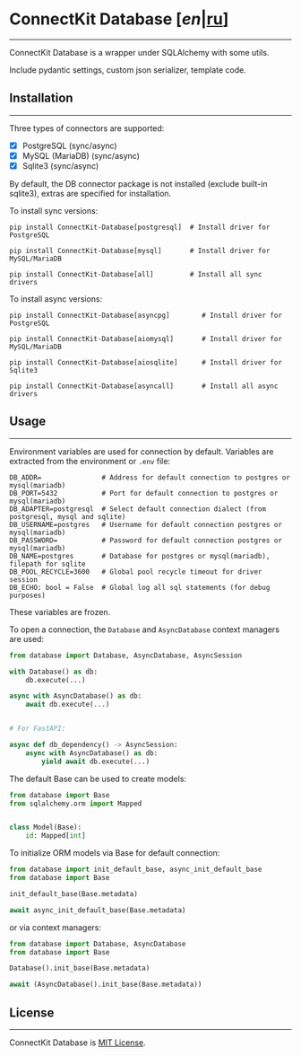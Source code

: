 # ConnectKit Database [*en*|[ru](https://github.com/mtuciru/ConnectKit-Database/blob/2.2.1/README_RU.md)]

___

ConnectKit Database is a wrapper under SQLAlchemy with some utils.

Include pydantic settings, custom json serializer, template code.

## Installation

___

Three types of connectors are supported:

-[x] PostgreSQL (sync/async)
-[x] MySQL (MariaDB) (sync/async)
-[x] Sqlite3 (sync/async)

By default, the DB connector package is not installed (exclude built-in sqlite3), extras are specified for installation.

To install sync versions:

```shell
pip install ConnectKit-Database[postgresql]  # Install driver for PostgreSQL
```
```shell
pip install ConnectKit-Database[mysql]       # Install driver for MySQL/MariaDB
```
```shell
pip install ConnectKit-Database[all]         # Install all sync drivers
```

To install async versions:

```shell
pip install ConnectKit-Database[asyncpg]        # Install driver for PostgreSQL
```
```shell
pip install ConnectKit-Database[aiomysql]       # Install driver for MySQL/MariaDB
```
```shell
pip install ConnectKit-Database[aiosqlite]      # Install driver for Sqlite3
```
```shell
pip install ConnectKit-Database[asyncall]       # Install all async drivers
```

## Usage

___

Environment variables are used for connection by default.
Variables are extracted from the environment or `.env` file:

    DB_ADDR=               # Address for default connection to postgres or mysql(mariadb)
    DB_PORT=5432           # Port for default connection to postgres or mysql(mariadb)
    DB_ADAPTER=postgresql  # Select default connection dialect (from postgresql, mysql and sqlite)
    DB_USERNAME=postgres   # Username for default connection postgres or mysql(mariadb)
    DB_PASSWORD=           # Password for default connection postgres or mysql(mariadb)
    DB_NAME=postgres       # Database for postgres or mysql(mariadb), filepath for sqlite
    DB_POOL_RECYCLE=3600   # Global pool recycle timeout for driver session
    DB_ECHO: bool = False  # Global log all sql statements (for debug purposes)

These variables are frozen.

To open a connection, the `Database` and `AsyncDatabase` context managers are used:

```python
from database import Database, AsyncDatabase, AsyncSession

with Database() as db:
    db.execute(...)

async with AsyncDatabase() as db:
    await db.execute(...)


# For FastAPI:

async def db_dependency() -> AsyncSession:
    async with AsyncDatabase() as db:
        yield await db.execute(...)
```

The default Base can be used to create models:

```python
from database import Base
from sqlalchemy.orm import Mapped


class Model(Base):
    id: Mapped[int]
```

To initialize ORM models via Base for default connection:

```python
from database import init_default_base, async_init_default_base
from database import Base

init_default_base(Base.metadata)

await async_init_default_base(Base.metadata)
```

or via context managers:

```python
from database import Database, AsyncDatabase
from database import Base

Database().init_base(Base.metadata)

await (AsyncDatabase().init_base(Base.metadata))
```

## License

___

ConnectKit Database is [MIT License](https://github.com/mtuciru/ConnectKit-Database/blob/2.2.1/LICENSE).